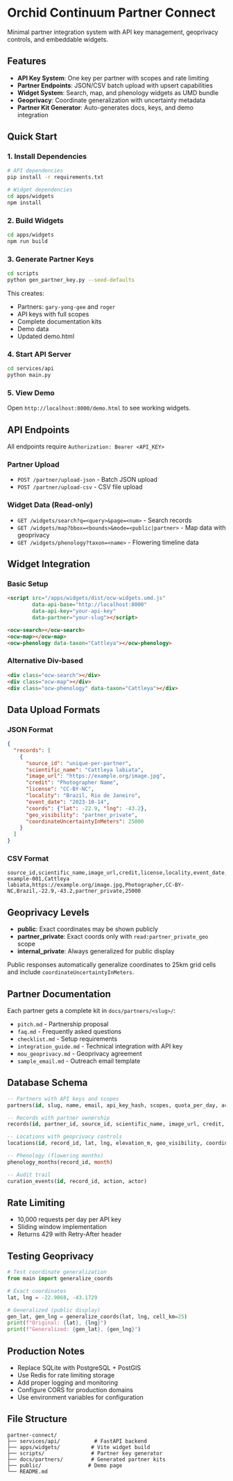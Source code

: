 # Orchid Continuum Partner Connect

Minimal partner integration system with API key management, geoprivacy controls, and embeddable widgets.

## Features

- **API Key System**: One key per partner with scopes and rate limiting
- **Partner Endpoints**: JSON/CSV batch upload with upsert capabilities  
- **Widget System**: Search, map, and phenology widgets as UMD bundle
- **Geoprivacy**: Coordinate generalization with uncertainty metadata
- **Partner Kit Generator**: Auto-generates docs, keys, and demo integration

## Quick Start

### 1. Install Dependencies

```bash
# API dependencies
pip install -r requirements.txt

# Widget dependencies  
cd apps/widgets
npm install
```

### 2. Build Widgets

```bash
cd apps/widgets
npm run build
```

### 3. Generate Partner Keys

```bash
cd scripts
python gen_partner_key.py --seed-defaults
```

This creates:
- Partners: `gary-yong-gee` and `roger`
- API keys with full scopes
- Complete documentation kits
- Demo data
- Updated demo.html

### 4. Start API Server

```bash
cd services/api
python main.py
```

### 5. View Demo

Open `http://localhost:8000/demo.html` to see working widgets.

## API Endpoints

All endpoints require `Authorization: Bearer <API_KEY>`

### Partner Upload
- `POST /partner/upload-json` - Batch JSON upload
- `POST /partner/upload-csv` - CSV file upload

### Widget Data (Read-only)
- `GET /widgets/search?q=<query>&page=<num>` - Search records
- `GET /widgets/map?bbox=<bounds>&mode=<public|partner>` - Map data with geoprivacy
- `GET /widgets/phenology?taxon=<name>` - Flowering timeline data

## Widget Integration

### Basic Setup
```html
<script src="/apps/widgets/dist/ocw-widgets.umd.js"
        data-api-base="http://localhost:8000"
        data-api-key="your-api-key"
        data-partner="your-slug"></script>

<ocw-search></ocw-search>
<ocw-map></ocw-map>
<ocw-phenology data-taxon="Cattleya"></ocw-phenology>
```

### Alternative Div-based
```html
<div class="ocw-search"></div>
<div class="ocw-map"></div>
<div class="ocw-phenology" data-taxon="Cattleya"></div>
```

## Data Upload Formats

### JSON Format
```json
{
  "records": [
    {
      "source_id": "unique-per-partner",
      "scientific_name": "Cattleya labiata",
      "image_url": "https://example.org/image.jpg",
      "credit": "Photographer Name",
      "license": "CC-BY-NC",
      "locality": "Brazil, Rio de Janeiro",
      "event_date": "2023-10-14",
      "coords": {"lat": -22.9, "lng": -43.2},
      "geo_visibility": "partner_private",
      "coordinateUncertaintyInMeters": 25000
    }
  ]
}
```

### CSV Format
```csv
source_id,scientific_name,image_url,credit,license,locality,event_date,lat,lng,geo_visibility,coordinate_uncertainty_m
example-001,Cattleya labiata,https://example.org/image.jpg,Photographer,CC-BY-NC,Brazil,-22.9,-43.2,partner_private,25000
```

## Geoprivacy Levels

- **public**: Exact coordinates may be shown publicly
- **partner_private**: Exact coords only with `read:partner_private_geo` scope
- **internal_private**: Always generalized for public display

Public responses automatically generalize coordinates to 25km grid cells and include `coordinateUncertaintyInMeters`.

## Partner Documentation

Each partner gets a complete kit in `docs/partners/<slug>/`:

- `pitch.md` - Partnership proposal
- `faq.md` - Frequently asked questions  
- `checklist.md` - Setup requirements
- `integration_guide.md` - Technical integration with API key
- `mou_geoprivacy.md` - Geoprivacy agreement
- `sample_email.md` - Outreach email template

## Database Schema

```sql
-- Partners with API keys and scopes
partners(id, slug, name, email, api_key_hash, scopes, quota_per_day, active)

-- Records with partner ownership
records(id, partner_id, source_id, scientific_name, image_url, credit, license, locality, event_date)

-- Locations with geoprivacy controls  
locations(id, record_id, lat, lng, elevation_m, geo_visibility, coordinate_uncertainty_m)

-- Phenology (flowering months)
phenology_months(record_id, month)

-- Audit trail
curation_events(id, record_id, action, actor)
```

## Rate Limiting

- 10,000 requests per day per API key
- Sliding window implementation
- Returns 429 with Retry-After header

## Testing Geoprivacy

```python
# Test coordinate generalization
from main import generalize_coords

# Exact coordinates
lat, lng = -22.9068, -43.1729

# Generalized (public display)
gen_lat, gen_lng = generalize_coords(lat, lng, cell_km=25)
print(f"Original: {lat}, {lng}")
print(f"Generalized: {gen_lat}, {gen_lng}")
```

## Production Notes

- Replace SQLite with PostgreSQL + PostGIS
- Use Redis for rate limiting storage
- Add proper logging and monitoring
- Configure CORS for production domains
- Use environment variables for configuration

## File Structure

```
partner-connect/
├── services/api/           # FastAPI backend
├── apps/widgets/          # Vite widget build
├── scripts/               # Partner key generator
├── docs/partners/         # Generated partner kits
├── public/               # Demo page
└── README.md
```